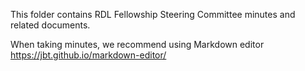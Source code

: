 This folder contains RDL Fellowship Steering Committee minutes and related documents.

When taking minutes, we recommend using Markdown editor https://jbt.github.io/markdown-editor/
